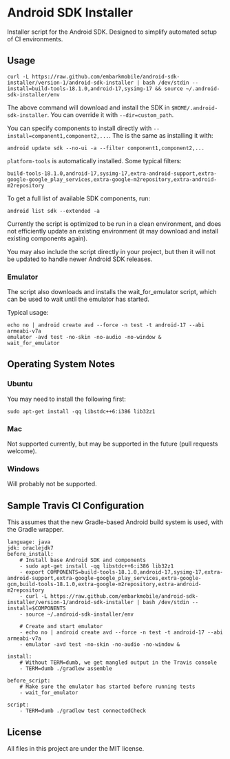 # Android SDK Installer

Installer script for the Android SDK. Designed to simplify automated setup of CI environments.

## Usage

    curl -L https://raw.github.com/embarkmobile/android-sdk-installer/version-1/android-sdk-installer | bash /dev/stdin --install=build-tools-18.1.0,android-17,sysimg-17 && source ~/.android-sdk-installer/env

The above command will download and install the SDK in `$HOME/.android-sdk-installer`. You can override it with `--dir=custom_path`.

You can specify components to install directly with `--install=component1,component2,...`. The is the same as installing it with:

    android update sdk --no-ui -a --filter component1,component2,...

`platform-tools` is automatically installed. Some typical filters:

    build-tools-18.1.0,android-17,sysimg-17,extra-android-support,extra-google-google_play_services,extra-google-m2repository,extra-android-m2repository

To get a full list of available SDK components, run:

    android list sdk --extended -a

Currently the script is optimized to be run in a clean environment, and does not efficiently update an existing environment (it may download and install 
existing components again).

You may also include the script directly in your project, but then it will not be updated to handle newer Android SDK releases.

### Emulator

The script also downloads and installs the wait_for_emulator script, which can be used to wait until the emulator has started.

Typical usage:

    echo no | android create avd --force -n test -t android-17 --abi armeabi-v7a
    emulator -avd test -no-skin -no-audio -no-window &
    wait_for_emulator
    
## Operating System Notes

### Ubuntu

You may need to install the following first:

    sudo apt-get install -qq libstdc++6:i386 lib32z1

### Mac

Not supported currently, but may be supported in the future (pull requests welcome).

### Windows

Will probably not be supported.


## Sample Travis CI Configuration

This assumes that the new Gradle-based Android build system is used, with the Gradle wrapper.

    language: java
    jdk: oraclejdk7
    before_install:
        # Install base Android SDK and components
        - sudo apt-get install -qq libstdc++6:i386 lib32z1
        - export COMPONENTS=build-tools-18.1.0,android-17,sysimg-17,extra-android-support,extra-google-google_play_services,extra-google-gcm,build-tools-18.1.0,extra-google-m2repository,extra-android-m2repository
        - curl -L https://raw.github.com/embarkmobile/android-sdk-installer/version-1/android-sdk-installer | bash /dev/stdin --install=$COMPONENTS
        - source ~/.android-sdk-installer/env

        # Create and start emulator
        - echo no | android create avd --force -n test -t android-17 --abi armeabi-v7a
        - emulator -avd test -no-skin -no-audio -no-window &

    install:
        # Without TERM=dumb, we get mangled output in the Travis console
        - TERM=dumb ./gradlew assemble

    before_script:
        # Make sure the emulator has started before running tests
        - wait_for_emulator

    script:
        - TERM=dumb ./gradlew test connectedCheck


## License

All files in this project are under the MIT license.
